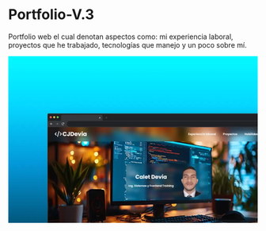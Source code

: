 # Portfolio-V.3
Portfolio web el cual denotan aspectos como: mi experiencia laboral, proyectos que he trabajado, tecnologías que manejo y un poco sobre mí.

![Mockup del portfolio](image/mockup-public.webp)
